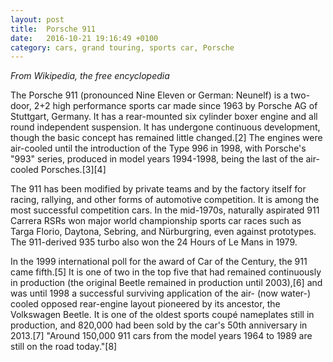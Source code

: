 ```yaml
---
layout: post
title:  Porsche 911
date:   2016-10-21 19:16:49 +0100
category: cars, grand touring, sports car, Porsche
---
```

_From Wikipedia, the free encyclopedia_

The Porsche 911 (pronounced Nine Eleven or German: Neunelf) is a two-door, 2+2 high performance sports car made since 1963 by Porsche AG of Stuttgart, Germany. It has a rear-mounted six cylinder boxer engine and all round independent suspension. It has undergone continuous development, though the basic concept has remained little changed.[2] The engines were air-cooled until the introduction of the Type 996 in 1998, with Porsche's "993" series, produced in model years 1994-1998, being the last of the air-cooled Porsches.[3][4]

The 911 has been modified by private teams and by the factory itself for racing, rallying, and other forms of automotive competition. It is among the most successful competition cars. In the mid-1970s, naturally aspirated 911 Carrera RSRs won major world championship sports car races such as Targa Florio, Daytona, Sebring, and Nürburgring, even against prototypes. The 911-derived 935 turbo also won the 24 Hours of Le Mans in 1979.

In the 1999 international poll for the award of Car of the Century, the 911 came fifth.[5] It is one of two in the top five that had remained continuously in production (the original Beetle remained in production until 2003),[6] and was until 1998 a successful surviving application of the air- (now water-) cooled opposed rear-engine layout pioneered by its ancestor, the Volkswagen Beetle. It is one of the oldest sports coupé nameplates still in production, and 820,000 had been sold by the car's 50th anniversary in 2013.[7] "Around 150,000 911 cars from the model years 1964 to 1989 are still on the road today."[8]
